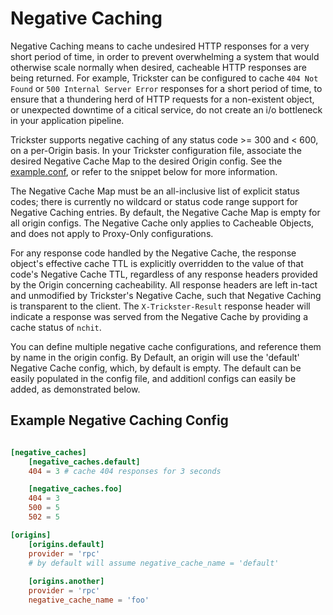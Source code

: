 # Negative Caching

Negative Caching means to cache undesired HTTP responses for a very short period of time, in order to prevent overwhelming a system that would otherwise scale normally when desired, cacheable HTTP responses are being returned. For example, Trickster can be configured to cache `404 Not Found` or `500 Internal Server Error` responses for a short period of time, to ensure that a thundering herd of HTTP requests for a non-existent object, or unexpected downtime of a citical service, do not create an i/o bottleneck in your application pipeline.

Trickster supports negative caching of any status code >= 300 and < 600, on a per-Origin basis. In your Trickster configuration file, associate the desired Negative Cache Map to the desired Origin config. See the [example.conf](../cmd/trickster/conf/example.conf), or refer to the snippet below for more information.

The Negative Cache Map must be an all-inclusive list of explicit status codes; there is currently no wildcard or status code range support for Negative Caching entries. By default, the Negative Cache Map is empty for all origin configs. The Negative Cache only applies to Cacheable Objects, and does not apply to Proxy-Only configurations.

For any response code handled by the Negative Cache, the response object's effective cache TTL is explicitly overridden to the value of that code's Negative Cache TTL, regardless of any response headers provided by the Origin concerning cacheability. All response headers are left in-tact and unmodified by Trickster's Negative Cache, such that Negative Caching is transparent to the client. The `X-Trickster-Result` response header will indicate a response was served from the Negative Cache by providing a cache status of `nchit`.

You can define multiple negative cache configurations, and reference them by name in the origin config. By Default, an origin will use the 'default' Negative Cache config, which, by default is empty. The default can be easily populated in the config file, and additionl configs can easily be added, as demonstrated below.

## Example Negative Caching Config

```toml

[negative_caches]
    [negative_caches.default]
    404 = 3 # cache 404 responses for 3 seconds

    [negative_caches.foo]
    404 = 3
    500 = 5
    502 = 5

[origins]
    [origins.default]
    provider = 'rpc'
    # by default will assume negative_cache_name = 'default'
    
    [origins.another]
    provider = 'rpc'
    negative_cache_name = 'foo'
```
